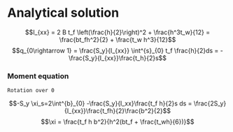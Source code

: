 # Analytical solution
$$I_{xx} = 2 B t_f \left(\frac{h}{2}\right)^2 + \frac{h^3t_w}{12} = \frac{bt_fh^2}{2} + \frac{t_w h^3}{12}$$
$$q_{0\rightarrow 1} = \frac{S_y}{I_{xx}} \int^{s}_{0} t_f \frac{h}{2}ds = -\frac{S_y}{I_{xx}}\frac{t_h}{2}s$$
### Moment equation
	Rotation over 0

$$-S_y \xi_s=2\int^{b}_{0} -\frac{S_y}{I_xx}\frac{t_f h}{2}s ds = \frac{2S_y}{I_{xx}}\frac{t_fh}{2}\frac{b^2}{2}$$
$$\xi = \frac{t_f h b^2}{h^2(bt_f + \frac{t_wh}{6})}$$
